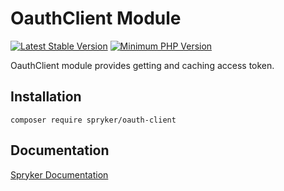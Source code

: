 # OauthClient Module
[![Latest Stable Version](https://poser.pugx.org/spryker/oauth-client/v/stable.svg)](https://packagist.org/packages/spryker/oauth-client)
[![Minimum PHP Version](https://img.shields.io/badge/php-%3E%3D%208.0-8892BF.svg)](https://php.net/)

OauthClient module provides getting and caching access token.

## Installation

```
composer require spryker/oauth-client
```

## Documentation

[Spryker Documentation](https://docs.spryker.com)
